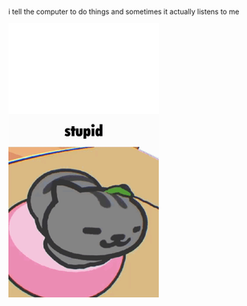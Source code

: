 i tell the computer to do things and sometimes it actually listens to me
<!--START_SECTION:update_image-->
<img src=https://raw.githubusercontent.com/sneakykestrel/sneakykestrel/main/.github/images/stupid-bounce.gif height="" width="300" align=left alt=kitty />
<!--END_SECTION:update_image-->

